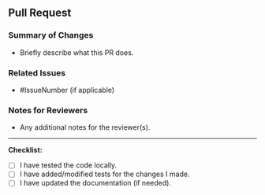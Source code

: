 ## Pull Request

### Summary of Changes

- Briefly describe what this PR does.

### Related Issues

- #IssueNumber (if applicable)

### Notes for Reviewers

- Any additional notes for the reviewer(s).

---

**Checklist:**

- [ ] I have tested the code locally.
- [ ] I have added/modified tests for the changes I made.
- [ ] I have updated the documentation (if needed).
